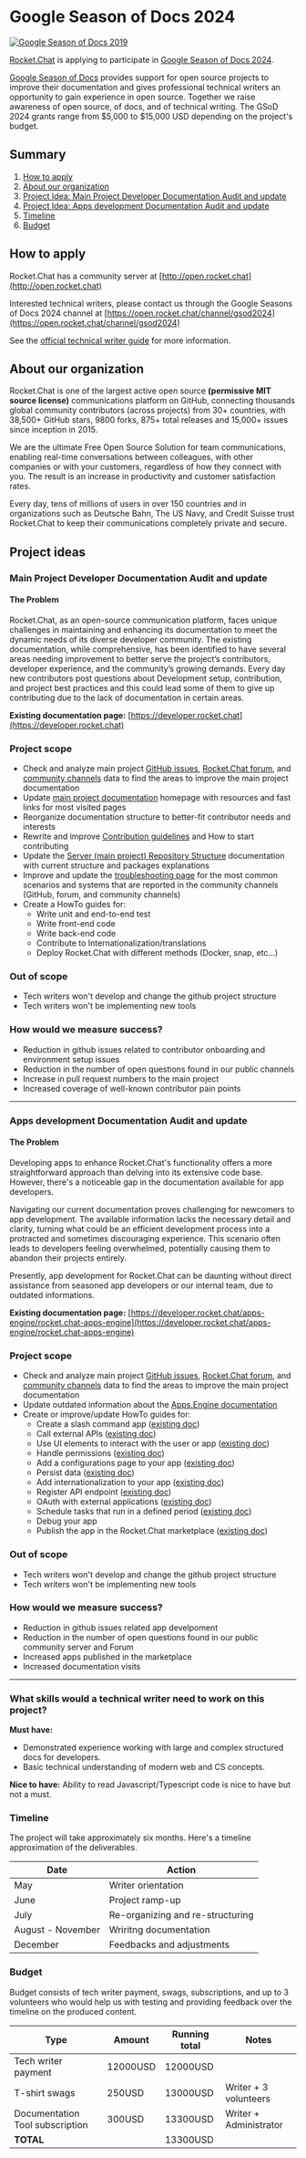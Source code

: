# Google Season of Docs 2024

[![Google Season of Docs 2019](https://developers.google.com/static/season-of-docs/images/logo/SeasonOfDocs_Logo_KO.png)](https://developers.google.com/season-of-docs/)

[Rocket.Chat](https://github.com/Rocket.Chat/Rocket.Chat) is applying to participate in [Google Season of Docs 2024](https://developers.google.com/season-of-docs).

[Google Season of Docs](https://g.co/seasonofdocs) provides support for open source projects to improve their documentation and gives professional technical writers an opportunity to gain experience in open source. Together we raise awareness of open source, of docs, and of technical writing. The GSoD 2024 grants range from $5,000 to $15,000 USD depending on the project's budget.

## Summary

1. [How to apply](#how-to-apply)
2. [About our organization](#about-our-organization)
3. [Project Idea: Main Project Developer Documentation Audit and update](#main-project-developer-documentation-audit-and-update)
4. [Project Idea: Apps development Documentation Audit and update](#apps-development-documentation-audit-and-update)
5. [Timeline](#timeline)
6. [Budget](#budget)

## How to apply

Rocket.Chat has a community server at [http://open.rocket.chat](http://open.rocket.chat)

Interested technical writers, please contact us through the Google Seasons of Docs 2024 channel at [https://open.rocket.chat/channel/gsod2024](https://open.rocket.chat/channel/gsod2024)

See the [official technical writer guide](https://developers.google.com/season-of-docs/docs/tech-writer-guide) for more information.

## About our organization

Rocket.Chat is one of the largest active open source **(permissive MIT source license)** communications platform on GitHub, connecting thousands global community contributors (across projects) from 30+ countries, with 38,500+ GitHub stars, 9800 forks, 875+ total releases and 15,000+ issues since inception in 2015.

We are the ultimate Free Open Source Solution for team communications, enabling real-time conversations between colleagues, with other companies or with your customers, regardless of how they connect with you. The result is an increase in productivity and customer satisfaction rates.

Every day, tens of millions of users in over 150 countries and in organizations such as Deutsche Bahn, The US Navy, and Credit Suisse trust Rocket.Chat to keep their communications completely private and secure.

## Project ideas

### Main Project Developer Documentation Audit and update  

#### The Problem

Rocket.Chat, as an open-source communication platform, faces unique challenges in maintaining and enhancing its documentation to meet the dynamic needs of its diverse developer community. The existing documentation, while comprehensive, has been identified to have several areas needing improvement to better serve the project’s contributors, developer experience, and the community’s growing demands.
Every day new contributors post questions about Development setup, contribution, and project best practices and this could lead some of them to give up contributing due to the lack of documentation in certain areas.

**Existing documentation page:** [https://developer.rocket.chat](https://developer.rocket.chat)

### Project scope

* Check and analyze main project [GitHub issues](https://github.com/RocketChat/Rocket.Chat/issues), [Rocket.Chat forum](https://forums.rocket.chat/), and [community channels](https://open.rocket.chat) data to find the areas to improve the main project documentation
* Update [main project documentation](https://developer.rocket.chat) homepage with resources and fast links for most visited pages
* Reorganize documentation structure to better-fit contributor needs and interests
* Rewrite and improve [Contribution guidelines](https://developer.rocket.chat/contribute-to-rocket.chat/modes-of-contribution) and How to start contributing
* Update the [Server (main project) Repository Structure](https://developer.rocket.chat/open-source-projects/server/repository-structure) documentation with current structure and packages explanations
* Improve and update the [troubleshooting page](https://developer.rocket.chat/contribute-to-rocket.chat/modes-of-contribution/participate-in-rocket.chat-development/troubleshooting) for the most common scenarios and systems that are reported in the community channels (GitHub, forum, and community channels)
* Create a HowTo guides for:
  * Write unit and end-to-end test
  * Write front-end code
  * Write back-end code
  * Contribute to Internationalization/translations
  * Deploy Rocket.Chat with different methods (Docker, snap, etc...)

### Out of scope

* Tech writers won't develop and change the github project structure
* Tech writers won't be implementing new tools

### How would we measure success?

* Reduction in github issues related to contributor onboarding and environment setup issues
* Reduction in the number of open questions found in our public channels
* Increase in pull request numbers to the main project
* Increased coverage of well-known contributor pain points

---

### Apps development Documentation Audit and update  

#### The Problem

Developing apps to enhance Rocket.Chat's functionality offers a more straightforward approach than delving into its extensive code base. However, there's a noticeable gap in the documentation available for app developers.

Navigating our current documentation proves challenging for newcomers to app development. The available information lacks the necessary detail and clarity, turning what could be an efficient development process into a protracted and sometimes discouraging experience. This scenario often leads to developers feeling overwhelmed, potentially causing them to abandon their projects entirely.

Presently, app development for Rocket.Chat can be daunting without direct assistance from seasoned app developers or our internal team, due to outdated informations.

**Existing documentation page:** [https://developer.rocket.chat/apps-engine/rocket.chat-apps-engine](https://developer.rocket.chat/apps-engine/rocket.chat-apps-engine)

### Project scope

* Check and analyze main project [GitHub issues](https://github.com/RocketChat/Rocket.Chat/issues), [Rocket.Chat forum](https://forums.rocket.chat/), and [community channels](https://open.rocket.chat) data to find the areas to improve the main project documentation
* Update outdated information about the [Apps.Engine documentation](https://developer.rocket.chat/apps-engine/rocket.chat-apps-engine)
* Create or improve/update HowTo guides for:
  * Create a slash command app ([existing doc](https://developer.rocket.chat/apps-engine/extend-app-capabilities/slash-commands/slash-command-examples))
  * Call external APIs ([existing doc](https://developer.rocket.chat/apps-engine/extend-app-capabilities/http-requests))
  * Use UI elements to interact with the user or app ([existing doc](https://developer.rocket.chat/apps-engine/extend-app-capabilities/apps-engine-user-interface))
  * Handle permissions ([existing doc](https://developer.rocket.chat/apps-engine/app-permission-system))
  * Add a configurations page to your app ([existing doc](https://developer.rocket.chat/apps-engine/app-configuration))
  * Persist data ([existing doc](https://developer.rocket.chat/apps-engine/app-data-persistence))
  * Add internationalization to your app ([existing doc](https://developer.rocket.chat/apps-engine/app-internationalization))
  * Register API endpoint ([existing doc](https://developer.rocket.chat/apps-engine/adding-features/registering-api-endpoints))
  * OAuth with external applications ([existing doc](https://developer.rocket.chat/apps-engine/adding-features/oauth2-client))
  * Schedule tasks that run in a defined period ([existing doc](https://developer.rocket.chat/apps-engine/adding-features/scheduler-api))
  * Debug your app
  * Publish the app in the Rocket.Chat marketplace ([existing doc](https://developer.rocket.chat/apps-engine/app-submission-to-the-marketplace))

### Out of scope

* Tech writers won't develop and change the github project structure
* Tech writers won't be implementing new tools

### How would we measure success?

* Reduction in github issues related app develpoment
* Reduction in the number of open questions found in our public community server and Forum
* Increased apps published in the marketplace
* Increased documentation visits

---

### What skills would a technical writer need to work on this project?

**Must have:**

* Demonstrated experience working with large and complex structured docs for developers.
* Basic technical understanding of modern web and CS concepts.

**Nice to have:** Ability to read Javascript/Typescript code is nice to have but not a must.

### Timeline

The project will take approximately six months. Here's a timeline approximation of the deliverables.

| Date             | Action                           |
| ---------------- | -------------------------------- |
| May              | Writer orientation               |
| June             | Project ramp-up                  |
| July             | Re-organizing and re-structuring |
| August - November| Wriritng documentation           |
| December         | Feedbacks and adjustments        |

### Budget

Budget consists of tech writer payment, swags, subscriptions, and up to 3 volunteers who would help us with testing and providing feedback over the timeline on the produced content.

| Type                                | Amount   | Running total | Notes                 |
| ----------------------------------- | -------- | ------------- | --------------------- |
| Tech writer payment                 | 12000USD | 12000USD      |                       |
| T-shirt swags                       | 250USD   | 13000USD      | Writer + 3 volunteers |
| Documentation Tool subscription     | 300USD   | 13300USD      | Writer + Administrator|
| **TOTAL**                           |          | 13300USD      |                       |
